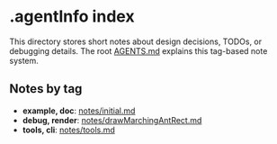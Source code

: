 # .agentInfo index

This directory stores short notes about design decisions, TODOs, or debugging details.
The root [AGENTS.md](../AGENTS.md) explains this tag-based note system.

## Notes by tag

- **example, doc**: [notes/initial.md](notes/initial.md)
- **debug, render**: [notes/drawMarchingAntRect.md](notes/drawMarchingAntRect.md)
- **tools, cli**: [notes/tools.md](notes/tools.md)
